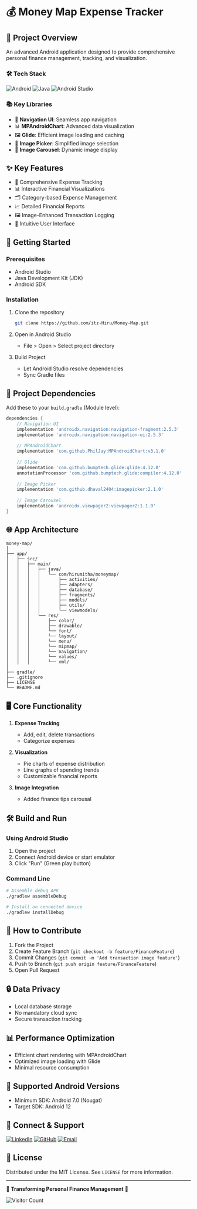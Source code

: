 # 💰 Money Map Expense Tracker

## 🌟 Project Overview

An advanced Android application designed to provide comprehensive personal finance management, tracking, and visualization.

### 🛠 Tech Stack

![Android](https://img.shields.io/badge/Android-3DDC84?style=for-the-badge&logo=android&logoColor=white)
![Java](https://img.shields.io/badge/Java-007396?style=for-the-badge&logo=java&logoColor=white)
![Android Studio](https://img.shields.io/badge/Android%20Studio-3DDC84?style=for-the-badge&logo=android-studio&logoColor=white)

### 📚 Key Libraries

- 🧭 **Navigation UI**: Seamless app navigation
- 📊 **MPAndroidChart**: Advanced data visualization
- 🖼️ **Glide**: Efficient image loading and caching
- 📸 **Image Picker**: Simplified image selection
- 🎠 **Image Carousel**: Dynamic image display

## ✨ Key Features

- 💸 Comprehensive Expense Tracking
- 📊 Interactive Financial Visualizations
- 🗂️ Category-based Expense Management
- 📈 Detailed Financial Reports
- 🖼️ Image-Enhanced Transaction Logging
- 🧭 Intuitive User Interface

## 🚀 Getting Started

### Prerequisites

- Android Studio
- Java Development Kit (JDK)
- Android SDK

### Installation

1. Clone the repository
   ```bash
   git clone https://github.com/itz-Hiru/Money-Map.git
   ```

2. Open in Android Studio
    - File > Open > Select project directory

3. Build Project
    - Let Android Studio resolve dependencies
    - Sync Gradle files

## 🔧 Project Dependencies

Add these to your `build.gradle` (Module level):
```groovy
dependencies {
    // Navigation UI
    implementation 'androidx.navigation:navigation-fragment:2.5.3'
    implementation 'androidx.navigation:navigation-ui:2.5.3'
    
    // MPAndroidChart
    implementation 'com.github.PhilJay:MPAndroidChart:v3.1.0'
    
    // Glide
    implementation 'com.github.bumptech.glide:glide:4.12.0'
    annotationProcessor 'com.github.bumptech.glide:compiler:4.12.0'
    
    // Image Picker
    implementation 'com.github.dhaval2404:imagepicker:2.1.0'
    
    // Image Carousel
    implementation 'androidx.viewpager2:viewpager2:1.1.0'
}
```

## 🌐 App Architecture

```
money-map/
│
├── app/
│   ├── src/
│   │   ├── main/
│   │   │   ├── java/
│   │   │   │   └── com/hirumitha/moneymap/
│   │   │   │       ├── activities/
│   │   │   │       ├── adapters/
│   │   │   │       ├── database/
│   │   │   │       ├── fragments/
│   │   │   │       ├── models/
│   │   │   │       ├── utils/
│   │   │   │       └── viewmodels/
│   │   │   └── res/
│   │   │       ├── color/
│   │   │       ├── drawable/
│   │   │       └── font/
│   │   │       └── layout/
│   │   │       └── menu/
│   │   │       └── mipmap/
│   │   │       └── navigation/
│   │   │       └── values/
│   │   │       └── xml/
│
├── gradle/
├── .gitignore
├── LICENSE
└── README.md
```

## 🖥️ Core Functionality

1. **Expense Tracking**
    - Add, edit, delete transactions
    - Categorize expenses

2. **Visualization**
    - Pie charts of expense distribution
    - Line graphs of spending trends
    - Customizable financial reports

3. **Image Integration**
    - Added finance tips carousal

## 🛠️ Build and Run

### Using Android Studio

1. Open the project
2. Connect Android device or start emulator
3. Click "Run" (Green play button)

### Command Line

```bash
# Assemble debug APK
./gradlew assembleDebug

# Install on connected device
./gradlew installDebug
```

## 🤝 How to Contribute

1. Fork the Project
2. Create Feature Branch (`git checkout -b feature/FinanceFeature`)
3. Commit Changes (`git commit -m 'Add transaction image feature'`)
4. Push to Branch (`git push origin feature/FinanceFeature`)
5. Open Pull Request

## 🔒 Data Privacy

- Local database storage
- No mandatory cloud sync
- Secure transaction tracking

## 📊 Performance Optimization

- Efficient chart rendering with MPAndroidChart
- Optimized image loading with Glide
- Minimal resource consumption

## 📱 Supported Android Versions

- Minimum SDK: Android 7.0 (Nougat)
- Target SDK: Android 12

## 📧 Connect & Support

[![LinkedIn](https://img.shields.io/badge/LinkedIn-0077B5?style=for-the-badge&logo=linkedin&logoColor=white)](https://linkedin.com/in/hirumitha)
[![GitHub](https://img.shields.io/badge/GitHub-100000?style=for-the-badge&logo=github&logoColor=white)](https://github.com/itz-Hiru)
[![Email](https://img.shields.io/badge/Email-D14836?style=for-the-badge&logo=gmail&logoColor=white)](mailto:hirumithakuladewanew@gmail.com)

## 📄 License

Distributed under the MIT License. See `LICENSE` for more information.

---

🌈 **Transforming Personal Finance Management** 💸

![Visitor Count](https://visitor-badge.laobi.icu/badge?page_id=itz-Hiru.Money-Map)
